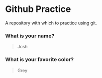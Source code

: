 # Github Practice

A repository with which to practice using git.

### What is your name?

> Josh


### What is your favorite color?

> Grey